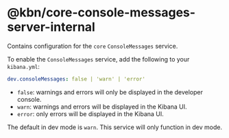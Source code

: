 # @kbn/core-console-messages-server-internal

Contains configuration for the `core` `ConsoleMessages` service.

To enable the `ConsoleMessages` service, add the following to your `kibana.yml`:

```yaml
dev.consoleMessages: false | 'warn' | 'error'
```

- `false`: warnings and errors will only be displayed in the developer console.
- `warn`: warnings and errors will be displayed in the Kibana UI.
- `error`: only errors will be displayed in the Kibana UI.

The default in dev mode is `warn`.  This service will only function in dev mode.